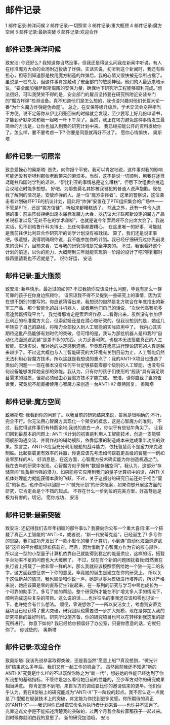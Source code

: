# 邮件记录

1 邮件记录:跨洋问候
2 邮件记录:一切照常
3 邮件记录:重大瓶颈
4 邮件记录:魔方空间
5 邮件记录:最新突破
6 邮件记录:欢迎合作

## 邮件记录:跨洋问候

致安洁:
你还好么? 我知道你当然没事，但我还是得这么问我在新闻中听说，有人在标准魔方大会的会场附近投放了炸弹。实话实说，初听到这个新闻时，我还有些担心，但等到知道那是枚用魔方制造的炸弹后，我的心情又很快被无奈所占据了。
虽说是一桩乌龙，但这件事肯定触动了安全部门的敏感神经。他们的人最近来暗示说，“要全面加强萨默斯周围的安保力量，确保地下研究所工程能够顺利完成。”想法很好，可叫我哭笑不得的是，安全部门的雇员坚持要在研究所附近安装专门的“魔方炸弹”检测设备。真不知道他们是怎么想的，我也没兴趣对他们长篇大论一番“为什么魔方炸弹是伪命题”。
总之，在安保等级升级后，学术交流会变得相当不方便。说不定等你从伊比利亚回来的时候就会发现，至少要写上好几份申请书，才能到萨默斯来和我一起喝一杯下午茶了。当然，我正在竭力避免这种事情发生最简单的方法是，让你也加入到我的研究计划中来。
我已经把能公开的资料发给你了。怎么样，要不要考虑一下? 你要是同意就再好不过了。
愿你心情愉快，
奥斯塔

## 邮件记录:一切照常

致总爱操心的奥斯塔:
首先，向你报个平安。我可以肯定地说，这件事对我的影响可能还没有斯坦利那张老脸带来的麻烦多。当然，这不是说一切顺利，用我在途径鸢尾共和国时学到的话讲，“伊比利亚的事情总是这么糟糕”。但愿下次组委会挑选会议地点时能多想想。
好吧，为那些莫名其妙被我冒犯的普通人说声抱歉。现在我了解到的情况是，安放炸弹的人，是一位“魔方崇拜者”。这里的警察说，这位袭击者计划破坏PTE的抗议计划，因此将“炸弹”安置在了PTE组织集会的广场中一一不管是PTE，还是“魔方信徒”，听起来都糟糕透了。
除此之外，还有一件令人遗憾的事：前进阵线拒绝出席本届标准魔方大会，以抗议大洋联邦新设定的魔方产品关税标准以及“无处不在的学术垄断”，也就是说今年索尼娅不会出席大会了。我说实话，见不到格鲁什科夫博士，比任何事都要糟心。
在这里唯一的好事，可能就是我前往伊比利亚合作研究所的访学计划没有被耽误。
算了，我们还是说正事吧。很遗憾，我得明确跟你说，我不能参加你的计划。我已经仔细研究过你先前发来的资料了，目前来看，它与我的研究领域是完全冲突的。
不过，我很看好这个计划的前途，以你的能力，大概两到三年就能实现第一阶段的设计了吧?等到那时候再邀请我也不迟就是了。
祝你好运，
安洁

## 邮件记录:重大瓶颈

致安洁:
新年快乐。最近过的如何? 不过我猜你应该没什么问题，毕竟有那么一群可靠的孩子在你身边照顾你。
请原谅我不得不又提到一些研究上的事情，因为实在想不到别的要写的。你应该猜得出来，我想说的自然是北方联合在年底推出的新军工产品，那个智能化的战斗机器人，或者用他们自己的话说，“次世代高智能多用途武器搭载平台”。
我觉得那肯定是索尼娅作品……看得出来，虽然没有参加伊比利亚的标准魔方大会，但索尼娅还是在潜心做研究的。但我没想到的是，她这几年转变了自己的路线，将精力全部投入到人工智能的实际应用中了。
我内心其实期待这批产品能够有划时代的突破，但可惜的是，我认为那批机器人是和我的“自动化海面巡逻武装”是差不多的东西，火力乏善可陈，也根本无法搭载真正的人工智能。实话实说，我对她的决定感到遗憾，毕竟现在愿意进行理论研究的人真是越来越少了。不过这大概也与人工智能研究的大环境有关到目前为止，人工智能仍然无法利用心智魔方技术。所以这就是我想说的重点了：我的ANTI-X项目也遭遇了类似的问题一一现在根本没有任何平台足够搭载零那个级别的人工智能，也没有任何设备能够发挥她全部的效能。我认为，只有你的孩子们使用的“舰装”具有满足项目需求的潜质，但那必须经由心智魔方技术才能完成。
安洁，请你直截了当的告诉我，究竟能不能直接使用心智魔方来创造一台ANTI-X?
亟待回复，
奥斯塔

## 邮件记录:魔方空间

致奥斯塔:
我看到你的问题了。以我目前的研究结果来说，答案是很明确的:不行，完全不行。你无法用心智魔方具现化一个架空的概念，这是心智魔方的准则。
不过，我觉得这件事仍有转圆余地:我说的直白一点，你似乎有些钻牛角尖了。
让我们回到最基本的问题上: ANTI-X计划的初衷是利用人工智能技术，创造一支能够同舰船沟通交流、并肩作战的辅助舰队，依靠低廉的制造成本来达成事半功倍的效果。换言之，ANTI-X应当充分利用舰船的战斗能力，依托智慧而不是蛮力来克敌制胜。比起搭载更有效率的兵器，你更应该先考虑如何搭载更高级的智能一一例如说零那样的Al。
好消息是，在这方面，心智魔方技术确实能为你创造机遇之门。我在去年的研究中发现，心智魔方似乎拥有“数据存储空间”。我认为，这部分“存储空间”具备相当强的潜力，如果能将它应用到我们的量子计算机中的话，ANTI-X机体处理能力就能获得本质的飞跃。不过，关于这部分的研究目前还处于相当“蛮荒”的状态。也许你可以回顾一下“微光计划”的研究档案，如果你想开展这方面的研究，它肯定会是个不错的起点。
不存在什么一步到位的完美方案，好高骛远是极为有害的，切记。
愿你成功，
安洁

## 邮件记录:最新突破

致安洁:
还记得我们去年年初聊的那件事么? 我要向你公布一个重大喜讯:第一个搭载了真正人工智能的“ANTI-X，或者说，“新一代安蒂克丝”，已经诞生了!
多亏你的思路，我们成功开发出了一款小型化的量子计算机，小到连“自动化海面巡逻武装”这样的平台都能轻松搭载它。而且，因为借助了心智魔方作为它的核心部件，所以这一型的小型量子计算机依靠自己就能得到稳定的能量供应，这样的话，搭载平台功率不足的问题也大大缓解了。
不过，现在有个新的问题困扰着我:既然我在执行者上搭载了一款和零一样的AI，那么我就应该按照惯例给她一个独一无二的名字。这方面我想征求一下你的意见，毕竟她的诞生是建立在你的研究上。
所以关于这位新AI的情况，我也顺便和你说一声。她是以零为模板进行培养的，所以严格来说，她应该算是零的直系衍生?说起来，在一系列的研究与学习中零也成长为一个可靠的助手了。多亏了她的帮助，整个研究所才能在不扩增太多人手的情况下，顺利完成这些复杂的项目。这么说的话……也许征名的事我还应该和零也讨论一下，也许她会有什么想法。
顺便，零说想你了一一所以安洁女士，考虑到安蒂克丝项目已经获得了重大突破，研究团队也需要进一步扩大规模，现在是你加入我的研究项目的最好时机。研究所设施齐备，你的研究项目也可以在转移到我这里的研究所进行。
你意下如何? 我已经给你预留好了办公室，只要你愿意的话，它就归你了。
你诚垫的，
奥斯塔

## 邮件记录:欢迎合作

致奥斯塔:
我该先说恭喜取得突破，还是我当然“愿意上船”?真没想到，“微光计划”结束这么多年后，我们又有一起工作的机会了。
虽然目前我还不知道“新的ANTI-X”究竟是什么样的不过既然你称之为“新一代”，想必她的性能已经达到了你所设想的基础指标。不管你是怎么看待她目前的性能的，至少军方对你的研究成果相当满意。
你肯定想不到吧，来自军方的调动要比你的邀请信来的更早。他们似乎认为，我在II型船上的研究能成为“ANTI-X”下一阶段的起点。我不否认这一点就是了II型船在舰装技术上的突破，肯定能为你找到更多灵感。你所期待的真正的“ANTI-X”——我记得你已经把它命名为执行者计划来着——也许并不遥远了。光靠这点文字是不能描述清楚我的突破的，过两个月我会和拉菲那孩子一起过来。到时候你就明白我的意思了。
新的研究加油哦，
安洁
